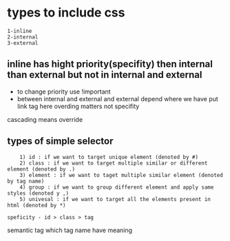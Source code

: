 # types to include css
    1-inline
    2-internal
    3-external

## inline has hight priority(specifity) then internal than external but not in internal and external
  - to change priority use !important
  - between internal and external and external depend where we have put link tag here overding matters not specifity


cascading means override

## types of simple selector
        1) id : if we want to target unique element (denoted by #)
        2) class : if we want to target multiple similar or different element (denoted by .)
        3) element : if we want to taget multiple similar element (denoted by tag name)
        4) group : if we want to group different element and apply same styles (denoted y ,)
        5) univesal : if we want to target all the elements present in html (denoted by *)

    speficity - id > class > tag
semantic tag which tag name have meaning